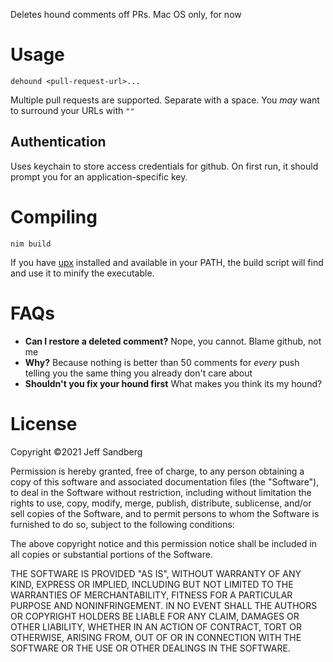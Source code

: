 Deletes hound comments off PRs. Mac OS only, for now

# Usage
```
dehound <pull-request-url>...
```

Multiple pull requests are supported. Separate with a space. You _may_ want to surround your URLs with `""`

## Authentication
Uses keychain to store access credentials for github. On first run, it should prompt you for an application-specific key.

# Compiling

```
nim build
```

If you have [upx](https://upx.github.io/) installed and available in your PATH, the build script will find and use it to minify the executable.

# FAQs

+ **Can I restore a deleted comment?** Nope, you cannot. Blame github, not me
+ **Why?** Because nothing is better than 50 comments for _every_ push telling you the same thing you already don't care about
+ **Shouldn't you fix your hound first** What makes you think its my hound?

# License
Copyright ©2021 Jeff Sandberg

Permission is hereby granted, free of charge, to any person obtaining a copy of this software and associated documentation files (the "Software"), to deal in the Software without restriction, including without limitation the rights to use, copy, modify, merge, publish, distribute, sublicense, and/or sell copies of the Software, and to permit persons to whom the Software is furnished to do so, subject to the following conditions:

The above copyright notice and this permission notice shall be included in all copies or substantial portions of the Software.

THE SOFTWARE IS PROVIDED "AS IS", WITHOUT WARRANTY OF ANY KIND, EXPRESS OR IMPLIED, INCLUDING BUT NOT LIMITED TO THE WARRANTIES OF MERCHANTABILITY, FITNESS FOR A PARTICULAR PURPOSE AND NONINFRINGEMENT. IN NO EVENT SHALL THE AUTHORS OR COPYRIGHT HOLDERS BE LIABLE FOR ANY CLAIM, DAMAGES OR OTHER LIABILITY, WHETHER IN AN ACTION OF CONTRACT, TORT OR OTHERWISE, ARISING FROM, OUT OF OR IN CONNECTION WITH THE SOFTWARE OR THE USE OR OTHER DEALINGS IN THE SOFTWARE.
